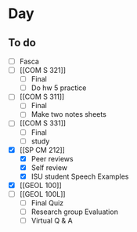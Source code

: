 

# Day 

## To do
- [ ] Fasca
- [ ] [[COM S 321]]
	- [ ] Final
	- [ ] Do hw 5 practice
- [ ] [[COM S 311]]
	- [ ] Final
	- [ ] Make two notes sheets
- [ ] [[COM S 331]]
	- [ ] Final
	- [ ] study
- [x] [[SP CM 212]]
	- [x]  Peer reviews	
	- [x]  Self review 
	- [x]   ISU student Speech Examples
- [x]  [[GEOL 100]]
- [ ]  [[GEOL 100L]]
	- [ ]  Final Quiz
	- [ ]  Research group Evaluation 
	- [ ]  Virtual Q & A 